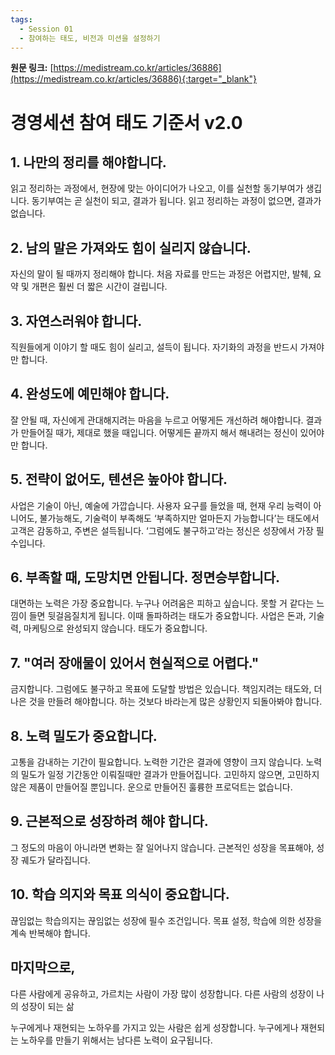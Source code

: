 ```yaml
---
tags:
  - Session 01
  - 참여하는 태도, 비전과 미션을 설정하기
---
```

**원문 링크:** [https://medistream.co.kr/articles/36886](https://medistream.co.kr/articles/36886){:target="_blank"}

# 경영세션 참여 태도 기준서 v2.0

## 1. 나만의 정리를 해야합니다.
읽고 정리하는 과정에서, 현장에 맞는 아이디어가 나오고, 이를 실천할 동기부여가 생깁니다.
동기부여는 곧 실천이 되고, 결과가 됩니다. 읽고 정리하는 과정이 없으면, 결과가 없습니다.

## 2. 남의 말은 가져와도 힘이 실리지 않습니다.
자신의 말이 될 때까지 정리해야 합니다.
처음 자료를 만드는 과정은 어렵지만, 발췌, 요약 및 개편은 훨씬 더 짧은 시간이 걸립니다.

## 3. 자연스러워야 합니다.
직원들에게 이야기 할 때도 힘이 실리고, 설득이 됩니다.
자기화의 과정을 반드시 가져야만 합니다.

## 4. 완성도에 예민해야 합니다.
잘 안될 때, 자신에게 관대해지려는 마음을 누르고 어떻게든 개선하려 해야합니다.
결과가 만들어질 때가, 제대로 했을 때입니다. 어떻게든 끝까지 해서 해내려는 정신이 있어야만 합니다.

## 5. 전략이 없어도, 텐션은 높아야 합니다.
사업은 기술이 아닌, 예술에 가깝습니다.
사용자 요구를 들었을 때, 현재 우리 능력이 아니어도, 불가능해도, 기술력이 부족해도 ‘부족하지만 얼마든지 가능합니다’는 태도에서 고객은 감동하고, 주변은 설득됩니다. ‘그럼에도 불구하고’라는 정신은 성장에서 가장 필수입니다.

## 6. 부족할 때, 도망치면 안됩니다. 정면승부합니다.
대면하는 노력은 가장 중요합니다.
누구나 어려움은 피하고 싶습니다. 못할 거 같다는 느낌이 들면 뒷걸음질치게 됩니다. 이때 돌파하려는 태도가 중요합니다. 사업은 돈과, 기술력, 마케팅으로 완성되지 않습니다. 태도가 중요합니다.

## 7. "여러 장애물이 있어서 현실적으로 어렵다."
금지합니다. 그럼에도 불구하고 목표에 도달할 방법은 있습니다. 책임지려는 태도와, 더 나은 것을 만들려 해야합니다. 하는 것보다 바라는게 많은 상황인지 되돌아봐야 합니다.

## 8. 노력 밀도가 중요합니다.
고통을 감내하는 기간이 필요합니다.
노력한 기간은 결과에 영향이 크지 않습니다. 노력의 밀도가 일정 기간동안 이뤄질때만 결과가 만들어집니다. 고민하지 않으면, 고민하지 않은 제품이 만들어질 뿐입니다. 운으로 만들어진 훌륭한 프로덕트는 없습니다.

## 9. 근본적으로 성장하려 해야 합니다.
그 정도의 마음이 아니라면 변화는 잘 일어나지 않습니다.
근본적인 성장을 목표해야, 성장 궤도가 달라집니다.

## 10. 학습 의지와 목표 의식이 중요합니다.
끊임없는 학습의지는 끊임없는 성장에 필수 조건입니다.
목표 설정, 학습에 의한 성장을 계속 반복해야 합니다.

## 마지막으로,
다른 사람에게 공유하고, 가르치는 사람이 가장 많이 성장합니다.
다른 사람의 성장이 나의 성장이 되는 삶

누구에게나 재현되는 노하우를 가지고 있는 사람은 쉽게 성장합니다.
누구에게나 재현되는 노하우를 만들기 위해서는 남다른 노력이 요구됩니다.
